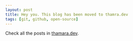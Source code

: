 ```yaml
---
layout: post
title: Hey you. This blog has been moved to thamra.dev
tags: [git, github, open-source]
---
```


Check all the posts in [thamara.dev](https://thamara.dev).
